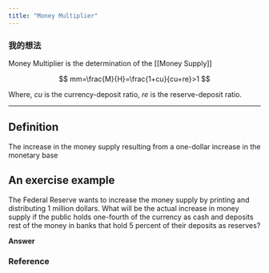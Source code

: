 ```yaml
---
title: "Money Multiplier"
---
```


### 我的想法

Money Multiplier is the determination of the [[Money Supply]] 

$$
mm=\frac{M}{H}=\frac{1+cu}{cu+re}>1
$$

Where, $cu$ is the currency-deposit ratio, $re$ is the reserve-deposit ratio.

---

## Definition

The increase in the money supply resulting from a one-dollar increase in the monetary base

## An exercise example

The Federal Reserve wants to increase the money supply by printing and distributing 1 million dollars. What will be the actual increase in money supply if the public holds one-fourth of the currency as cash and deposits rest of the money in banks that hold 5 percent of their deposits as reserves?

**Answer**



### Reference 

